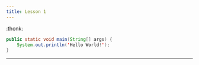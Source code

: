 ```yaml
---
title: Lesson 1
---
```


:thonk:

```java
public static void main(String[] args) {
	System.out.println('Hello World!');
}
```

---